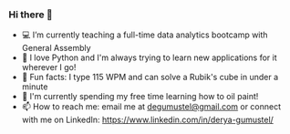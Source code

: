 ### Hi there 👋

<!--
**dgumustel/dgumustel** is a ✨ _special_ ✨ repository because its `README.md` (this file) appears on your GitHub profile.

Here are some ideas to get you started:-->

- :computer: I’m currently teaching a full-time data analytics bootcamp with General Assembly
- :raised_hands: I love Python and I'm always trying to learn new applications for it wherever I go!
- :tada: Fun facts: I type 115 WPM and can solve a Rubik's cube in under a minute
- :art: I'm currently spending my free time learning how to oil paint!
- 📫 How to reach me: email me at degumustel@gmail.com or connect with me on LinkedIn: https://www.linkedin.com/in/derya-gumustel/
